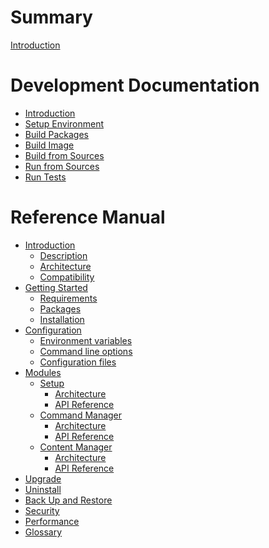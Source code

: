# Summary

[Introduction](README.md)

# Development Documentation

- [Introduction](dev/README.md)
- [Setup Environment](dev/setup.md)
- [Build Packages](dev/build-packages.md)
- [Build Image](dev/build-image.md)
- [Build from Sources](dev/build-sources.md)
- [Run from Sources](dev/run-sources.md)
- [Run Tests](dev/run-tests.md)

# Reference Manual

- [Introduction]()
  - [Description](ref/description.md)
  - [Architecture](ref/architecture.md)
  - [Compatibility](ref/compatibility.md)
- [Getting Started]()
  - [Requirements](ref/getting-started/requirements.md)
  - [Packages](ref/getting-started/packages.md)
  - [Installation](ref/getting-started/installation.md)
- [Configuration]()
  - [Environment variables]()
  - [Command line options]()
  - [Configuration files](ref/getting-started/config-files.md)
- [Modules]()
  - [Setup](ref/modules/setup/README.md)
    - [Architecture](ref/modules/setup/architecture.md)
    - [API Reference]()
  - [Command Manager](ref/modules/command-manager/README.md)
    - [Architecture](ref/modules/command-manager/architecture.md)
    - [API Reference](ref/modules/command-manager/api-reference.md)
  - [Content Manager](ref/modules/content-manager/README.md)
    - [Architecture](ref/modules/content-manager/architecture.md)
    - [API Reference]()
- [Upgrade](ref/upgrade.md)
- [Uninstall](ref/uninstall.md)
- [Back Up and Restore](ref/backup-restore.md)
- [Security]()
- [Performance]()
- [Glossary]()

